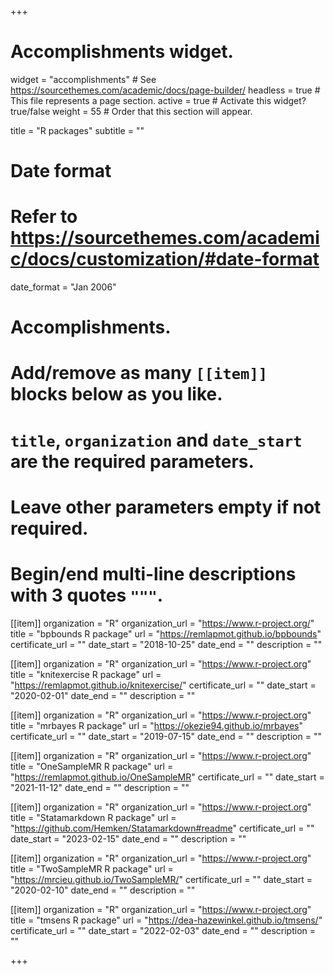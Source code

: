 +++
# Accomplishments widget.
widget = "accomplishments"  # See https://sourcethemes.com/academic/docs/page-builder/
headless = true  # This file represents a page section.
active = true  # Activate this widget? true/false
weight = 55  # Order that this section will appear.

title = "R packages"
subtitle = ""

# Date format
#   Refer to https://sourcethemes.com/academic/docs/customization/#date-format
date_format = "Jan 2006"

# Accomplishments.
#   Add/remove as many `[[item]]` blocks below as you like.
#   `title`, `organization` and `date_start` are the required parameters.
#   Leave other parameters empty if not required.
#   Begin/end multi-line descriptions with 3 quotes `"""`.

[[item]]
  organization = "R"
  organization_url = "https://www.r-project.org/"
  title = "bpbounds R package"
  url = "https://remlapmot.github.io/bpbounds"
  certificate_url = ""
  date_start = "2018-10-25"
  date_end = ""
  description = ""

[[item]]
  organization = "R"
  organization_url = "https://www.r-project.org"
  title = "knitexercise R package"
  url = "https://remlapmot.github.io/knitexercise/"
  certificate_url = ""
  date_start = "2020-02-01"
  date_end = ""
  description = ""

[[item]]
  organization = "R"
  organization_url = "https://www.r-project.org"
  title = "mrbayes R package"
  url = "https://okezie94.github.io/mrbayes"
  certificate_url = ""
  date_start = "2019-07-15"
  date_end = ""
  description = ""

[[item]]
  organization = "R"
  organization_url = "https://www.r-project.org"
  title = "OneSampleMR R package"
  url = "https://remlapmot.github.io/OneSampleMR"
  certificate_url = ""
  date_start = "2021-11-12"
  date_end = ""
  description = ""

[[item]]
  organization = "R"
  organization_url = "https://www.r-project.org"
  title = "Statamarkdown R package"
  url = "https://github.com/Hemken/Statamarkdown#readme"
  certificate_url = ""
  date_start = "2023-02-15"
  date_end = ""
  description = ""

[[item]]
  organization = "R"
  organization_url = "https://www.r-project.org"
  title = "TwoSampleMR R package"
  url = "https://mrcieu.github.io/TwoSampleMR/"
  certificate_url = ""
  date_start = "2020-02-10"
  date_end = ""
  description = ""

[[item]]
  organization = "R"
  organization_url = "https://www.r-project.org"
  title = "tmsens R package"
  url = "https://dea-hazewinkel.github.io/tmsens/"
  certificate_url = ""
  date_start = "2022-02-03"
  date_end = ""
  description = ""

+++
